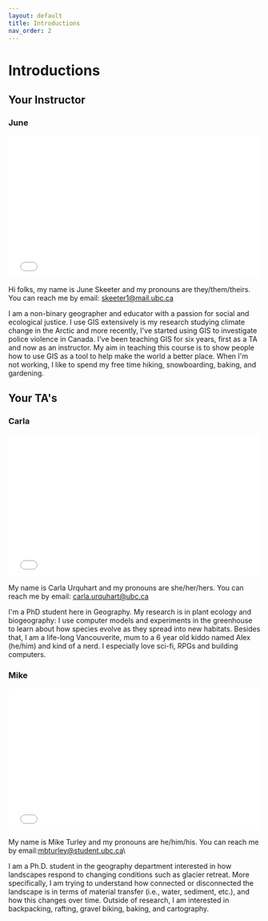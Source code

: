 ```yaml
---
layout: default
title: Introductions
nav_order: 2
---
```


# Introductions

## Your Instructor

### June

<div style="overflow: hidden;
  padding-top: 56.25%;
  position: relative">
  <iframe src="June.jpg" title="Processes" scrolling="no" frameborder="0"
    style="border: 0;
   height: 100%;
   left: 0;
   position: absolute;
   top: 0;
   width: 100%;">
   <p>Your browser does not support iframes.</p>
 </iframe>
</div>

Hi folks, my name is June Skeeter and my pronouns are they/them/theirs.  You can reach me by email: skeeter1@mail.ubc.ca

I am a non-binary geographer and educator with a passion for social and ecological justice.  I use GIS extensively is my research studying climate change in the Arctic and more recently, I've started using GIS to investigate police violence in Canada.  I've been teaching GIS for six years, first as a TA and now as an instructor.  My aim in teaching this course is to show people how to use GIS as a tool to help make the world a better place.  When I'm not working, I like to spend my free time hiking, snowboarding, baking, and gardening.  


## Your TA's 

### Carla

<div style="overflow: hidden;
  padding-top: 56.25%;
  position: relative">
  <iframe src="Carla.jpg" title="Processes" scrolling="no" frameborder="0"
    style="border: 0;
   height: 100%;
   left: 0;
   position: absolute;
   top: 0;
   width: 100%;">
   <p>Your browser does not support iframes.</p>
 </iframe>
</div>

My name is Carla Urquhart and my pronouns are she/her/hers.  You can reach me by email: carla.urquhart@ubc.ca

I'm a PhD student here in Geography. My research is in plant ecology and biogeography: I use computer models and experiments in the greenhouse to learn about how species evolve as they spread into new habitats. Besides that, I am a life-long Vancouverite, mum to a 6 year old kiddo named Alex (he/him) and kind of a nerd. I especially love sci-fi, RPGs and building computers.

### Mike

<div style="overflow: hidden;
  padding-top: 56.25%;
  position: relative">
  <iframe src="Carla.jpg" title="Processes" scrolling="no" frameborder="0"
    style="border: 0;
   height: 100%;
   left: 0;
   position: absolute;
   top: 0;
   width: 100%;">
   <p>Your browser does not support iframes.</p>
 </iframe>
</div>

My name is Mike Turley and my pronouns are he/him/his.  You can reach me by email:mbturley@student.ubc.ca\

I am a Ph.D. student in the geography department interested in how landscapes respond to changing conditions such as glacier retreat. More specifically, I am trying to understand how connected or disconnected the landscape is in terms of material transfer (i.e., water, sediment, etc.), and how this changes over time. Outside of research, I am interested in backpacking, rafting, gravel biking, baking, and cartography.
